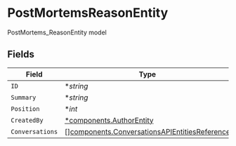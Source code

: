 # PostMortemsReasonEntity

PostMortems_ReasonEntity model


## Fields

| Field                                                                                                          | Type                                                                                                           | Required                                                                                                       | Description                                                                                                    |
| -------------------------------------------------------------------------------------------------------------- | -------------------------------------------------------------------------------------------------------------- | -------------------------------------------------------------------------------------------------------------- | -------------------------------------------------------------------------------------------------------------- |
| `ID`                                                                                                           | **string*                                                                                                      | :heavy_minus_sign:                                                                                             | N/A                                                                                                            |
| `Summary`                                                                                                      | **string*                                                                                                      | :heavy_minus_sign:                                                                                             | N/A                                                                                                            |
| `Position`                                                                                                     | **int*                                                                                                         | :heavy_minus_sign:                                                                                             | N/A                                                                                                            |
| `CreatedBy`                                                                                                    | [*components.AuthorEntity](../../models/components/authorentity.md)                                            | :heavy_minus_sign:                                                                                             | N/A                                                                                                            |
| `Conversations`                                                                                                | [][components.ConversationsAPIEntitiesReference](../../models/components/conversationsapientitiesreference.md) | :heavy_minus_sign:                                                                                             | N/A                                                                                                            |